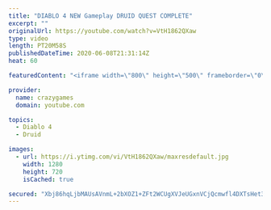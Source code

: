```yaml
---
title: "DIABLO 4 NEW Gameplay DRUID QUEST COMPLETE"
excerpt: ""
originalUrl: https://youtube.com/watch?v=VtH1862QXaw
type: video
length: PT20M58S
publishedDateTime: 2020-06-08T21:31:14Z
heat: 60

featuredContent: "<iframe width=\"800\" height=\"500\" frameborder=\"0\" src=\"https://www.youtube.com/embed/VtH1862QXaw\" allow=\"accelerometer; autoplay; encrypted-media; gyroscope; picture-in-picture\" allowfullscreen></iframe>"

provider:
  name: crazygames
  domain: youtube.com

topics:
  - Diablo 4
  - Druid

images:
  - url: https://i.ytimg.com/vi/VtH1862QXaw/maxresdefault.jpg
    width: 1280
    height: 720
    isCached: true

secured: "Xbj86hqLjbMAUsAVnmL+2bXOZ1+ZFt2WCUgXVJeUGxnVCjQcmwfl4DXTsHet3gC45g2hpnqTSv3Scbd37CNRTYi/+OGqatZYVebuaXUkuUioDg/XVole08tm6tvhRV+JoZXrjj5x+fgvpoA3edGDT1V6iZ5hY36Jecn5MTHvQAD31MdqNl14hZOL4dxaxk1lazqNcmFmSzUujYBRYt9Df4R0mQjqKAZF+YiJmkVrAanf1/Pi4egzRiEwkkpMIDZ/gkUMRoI/P4NY5Oxfd4eHuOURr0S0NIAM40CTQ28yfVuH0v2UQPGCIoWl9aPDylNqBMMkU6xfE3fLOqgpSWkk+IKN2UEvBxUj6ivUNBxRcBNE7nSfVCavKoJqPDosLEpdc0taX4KJShbFyrzd6lLV1OlriAbm4Wgb/M0sSqW6VFE=;95vbZT3ugZ/MwYCFASa2kw=="
---
```


